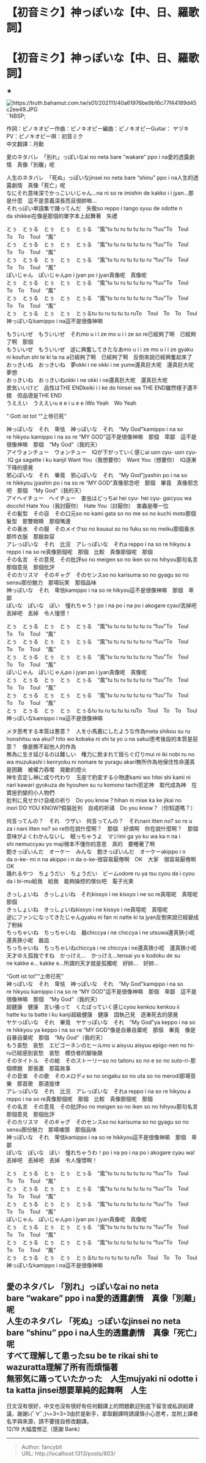 # 【初音ミク】神っぽいな【中、日、羅歌詞】

<div class="header"><h1 class="single-title animate__animated animate__pulse animate__faster">【初音ミク】神っぽいな【中、日、羅歌詞】</h1></div>

<div class="content" id="content"><!-- raw HTML omitted --><p>★<!-- raw HTML omitted --></p><p><img class="lazyload" src="/svg/loading.min.svg" data-src="https://truth.bahamut.com.tw/s01/202111/40a61976be9b16c77f44189d45c2ee49.JPG" data-srcset="https://truth.bahamut.com.tw/s01/202111/40a61976be9b16c77f44189d45c2ee49.JPG, https://truth.bahamut.com.tw/s01/202111/40a61976be9b16c77f44189d45c2ee49.JPG 1.5x, https://truth.bahamut.com.tw/s01/202111/40a61976be9b16c77f44189d45c2ee49.JPG 2x" data-sizes="auto" alt="https://truth.bahamut.com.tw/s01/202111/40a61976be9b16c77f44189d45c2ee49.JPG" title="https://truth.bahamut.com.tw/s01/202111/40a61976be9b16c77f44189d45c2ee49.JPG">¨NBSP;<!-- raw HTML omitted --></p><p>作詞：ピノキオピー作曲：ピノキオピー編曲：ピノキオピーGuitar： ヤヅキPV：ピノキオピー唄：初音ミク<br> 中文翻譯：<!-- raw HTML omitted -->月勳<!-- raw HTML omitted --></p><p>愛のネタバレ　「別れ」っぽいなai no neta bare&nbsp;“wakare” ppo i na愛的透露劇情　真像「別離」呢</p><p>人生のネタバレ　「死ぬ」っぽいなjinsei no neta bare&nbsp;“shinu” ppo i na人生的透露劇情　真像「死亡」呢<br> なにそれ意味深でかっこいいじゃん…na ni so re imishin de kakko i i jyan…那是什麼　這不是意義深長而且很帥嘛…<br> それっぽい単語集で踊ってんだ　失敬so reppo i tango syuu de odotte n da&nbsp;shikkei在像是那個的單字本上起舞著　失禮</p><p>とぅ　とぅる　とぅ　とぅ　とぅる　“風"tu&nbsp;tu ru&nbsp;tu&nbsp;tu&nbsp;tu ru&nbsp;“fuu"To　Toul　To　To　Toul　“風”<br> とぅ　とぅる　とぅ　とぅ　とぅる　“風"tu&nbsp;tu ru&nbsp;tu&nbsp;tu&nbsp;tu ru&nbsp;“fuu"To　Toul　To　To　Toul　“風”<br> とぅ　とぅる　とぅ　とぅ　とぅる　“風"tu&nbsp;tu ru&nbsp;tu&nbsp;tu&nbsp;tu ru&nbsp;“fuu"To　Toul　To　To　Toul　“風”<br> ぽいじゃん　ぽいじゃんpo i jyan&nbsp;po i jyan真像呢　真像呢<br> とぅ　とぅる　とぅ　とぅ　とぅる　“風"tu&nbsp;tu ru&nbsp;tu&nbsp;tu&nbsp;tu ru&nbsp;“fuu"To　Toul　To　To　Toul　“風”<br> とぅ　とぅる　とぅ　とぅ　とぅる　“風"tu&nbsp;tu ru&nbsp;tu&nbsp;tu&nbsp;tu ru&nbsp;“fuu"To　Toul　To　To　Toul　“風”<br> とぅ　とぅる　とぅ　とぅ　とぅるtu&nbsp;tu ru&nbsp;tu&nbsp;tu&nbsp;tu ruTo　Toul　To　To　Toul<br> 神っぽいなkamippo i na這不是很像神嘛</p><p>もういいぜ　もういいぜ　それmo u i i ze&nbsp;mo u i i ze&nbsp;so re已經夠了啊　已經夠了啊　那個<br> もういいぜ　もういいぜ　逆に興奮してきたなあmo u i i ze&nbsp;mo u i i ze&nbsp;gyaku ni koufun shi te ki ta na a已經夠了啊　已經夠了啊　反倒來說已經興奮起來了<br> おっきいね　おっきいね　夢okki i ne&nbsp;okki i ne&nbsp;yume還真巨大呢　還真巨大呢　夢想<br> おっきいね　おっきいねokki i ne&nbsp;okki i ne還真巨大呢　還真巨大呢<br> 景気いいけど　品性はTHE ENDkeiki i i ke do&nbsp;hinsei wa THE END雖然樣子還不錯　但品德是THE END<br> うええい　うええいu e e i&nbsp;u e e iWo Yeah　Wo Yeah</p><p>“ Gott ist tot ““上帝已死”</p><p>神っぽいな　それ　卑怯　神っぽいな　それ　“My God"kamippo i na&nbsp;so re&nbsp;hikyou&nbsp;kamippo i na&nbsp;so re&nbsp;“MY GOD"這不是很像神嘛　那個　卑鄙　這不是很像神嘛　那個　“My God”（我的天）<br> アイウォンチュー　ウォンチュー　IQが下がっていく感じai uon cyu-&nbsp;uon cyu-&nbsp;IQ ga sagatte i ku kanjiI Want You（我想要你）　Want You（想要你）　IQ逐漸下降的感覺<br> 邪心ぽいな　それ　畢竟　邪心ぽいな　それ　“My God"jyashin po i na&nbsp;so re&nbsp;hikkyou&nbsp;jyashin po i na&nbsp;so re&nbsp;“MY GOD"真像邪念吧　那個　畢竟　真像邪念吧　那個　“My God”（我的天）<br> アイヘイチュー　ヘイチュー　害虫はどっちai hei cyu-&nbsp;hei cyu-&nbsp;gaicyuu wa docchiI Hate You（我討厭你）　Hate You（討厭你）　害蟲是哪一位<br> その髪型　その目　その口元so no kami gata&nbsp;so no me&nbsp;so no kuchi moto那個髮型　那雙眼睛　那個嘴邊<br> その香水　その服　そのメイクso no kousui&nbsp;so no fuku&nbsp;so no meiku那個香水　那件衣服　那臉妝容<br> アレっぽいな　それ　比況　アレっぽいな　それa reppo i na&nbsp;so re&nbsp;hikyou&nbsp;a reppo i na&nbsp;so re真像那個呢　那個　比較　真像那個呢　那個<br> その名言　その意見　その批評so no meigen&nbsp;so no iken&nbsp;so no hihyou那句名言　那個意見　那個批評<br> そのカリスマ　そのギャグ　そのセンスso no karisuma&nbsp;so no gyagu&nbsp;so no sensu那份魅力　那場玩笑　那個品味<br> 神っぽいな　それ　卑怯kamippo i na&nbsp;so re&nbsp;hikyou這不是很像神嘛　那個　卑鄙<br> ぽいな　ぽいな　ぽい　憧れちゃう！po i na&nbsp;po i na&nbsp;po i&nbsp;akogare cyau!丟掉吧　丟掉吧　丟掉　令人憧憬！</p><p>とぅ　とぅる　とぅ　とぅ　とぅる　“風"tu&nbsp;tu ru&nbsp;tu&nbsp;tu&nbsp;tu ru&nbsp;“fuu"To　Toul　To　To　Toul　“風”<br> とぅ　とぅる　とぅ　とぅ　とぅる　“風"tu&nbsp;tu ru&nbsp;tu&nbsp;tu&nbsp;tu ru&nbsp;“fuu"To　Toul　To　To　Toul　“風”<br> とぅ　とぅる　とぅ　とぅ　とぅる　“風"tu&nbsp;tu ru&nbsp;tu&nbsp;tu&nbsp;tu ru&nbsp;“fuu"To　Toul　To　To　Toul　“風”<br> ぽいじゃん　ぽいじゃんpo i jyan&nbsp;po i jyan真像呢　真像呢<br> とぅ　とぅる　とぅ　とぅ　とぅる　“風"tu&nbsp;tu ru&nbsp;tu&nbsp;tu&nbsp;tu ru&nbsp;“fuu"To　Toul　To　To　Toul　“風”<br> とぅ　とぅる　とぅ　とぅ　とぅる　“風"tu&nbsp;tu ru&nbsp;tu&nbsp;tu&nbsp;tu ru&nbsp;“fuu"To　Toul　To　To　Toul　“風”<br> とぅ　とぅる　とぅ　とぅ　とぅるtu&nbsp;tu ru&nbsp;tu&nbsp;tu&nbsp;tu ruTo　Toul　To　To　Toul<br> 神っぽいなkamippo i na這不是很像神嘛</p><p>メタ思考する本質は悪意？　人を小馬鹿にしたような作為meta shikou su ru honshitsu wa akui?&nbsp;hito wo kobaka ni shi ta yo u na sakui思考後設的本質是惡意？　像是瞧不起他人的作為<br> 無為に生き延びるのは難しい　権力に飲まれて揺らぐ灯りmui ni iki nobi ru no wa muzukashi i&nbsp;kenryoku ni nomare te yuragu akari無所作為地保住性命還真是困難　被權力吞噬　晃動的燈火<br> 神を否定し神に成り代わり　玉座で豹変する小物達kami wo hitei shi kami ni nari kawari&nbsp;gyokuza de hyouhen su ru komono tachi否定神　取代成為神　在寶座豹變的小人物們<br> 批判に見せかけ自戒の祈り　Do you know？hihan ni mise ka ke jikai no inori&nbsp;DO YOU KNOW?假裝批判　自戒的祈禱　Do you know？（你知道嗎？）</p><p>何言ってんの？　それ　ウザい　何言ってんの？　それnani itten no?&nbsp;so re&nbsp;u za i&nbsp;nani itten no?&nbsp;so re你在說什麼啊？　那個　好煩啊　你在說什麼啊？　那個<br> 意味がよくわかんないし　眠っちゃうよ　マジimi ga yo ku wa ka n na i shi&nbsp;nemuccyau yo&nbsp;maji根本不懂你的意思　真的　要睡著了啊<br> 飽きっぽいんだ　オーケー　みんな　飽きっぽいんだ　オーケーakippo i n da&nbsp;o-ke-&nbsp;mi n na&nbsp;akippo i n da&nbsp;o-ke-很容易厭倦啊　OK　大家　很容易厭倦啊　OK<br> 踊れるやつ　ちょうだい　ちょうだい　ビームodore ru ya tsu&nbsp;cyou da i&nbsp;cyou da i&nbsp;bi-mu給我　給我　能夠操控的傢伙吧　電子光束</p><p>きっしょいね　きっしょいね　それkissyo i ne&nbsp;kissyo i ne&nbsp;so re真噁呢　真噁呢　那個<br> きっしょいね　きっしょいねkissyo i ne&nbsp;kissyo i ne真噁呢　真噁呢<br> 逆にファンになってきたじゃんgyaku ni fan ni natte ki ta jyan反倒來說已經變成了粉絲<br> ちっちゃいね　ちっちゃいね　器chiccya i ne&nbsp;chiccya i ne&nbsp;utsuwa還真狹小呢　還真狹小呢　器皿<br> ちっちゃいね　ちっちゃいねchiccya i ne&nbsp;chiccya i ne還真狹小呢　還真狹小呢　<br> 天才ゆえ孤独ですね　かっけえ…　かっけえ…tensai yu e kodoku de su ne&nbsp;kakke e…&nbsp;kakke e…所謂的天才就是孤獨呢　好帥…　好帥…</p><p>“Gott ist tot”“上帝已死”<br> 神っぽいな　それ　卑怯　神っぽいな　それ　“My God"kamippo i na&nbsp;so re&nbsp;hikyou&nbsp;kamippo i na&nbsp;so re&nbsp;“MY GOD"這不是很像神嘛　那個　卑鄙　這不是很像神嘛　那個　“My God”（我的天）<br> 超健康　健康　言い張って　くたばっていく感じcyou kenkou&nbsp;kenkou&nbsp;ii hatte&nbsp;ku ta batte i ku kanji超級健康　健康　固執己見　逐漸死去的感覺<br> ヤケっぽいな　それ　畢竟　ヤケっぽいな　それ　“My God"ya keppo i na&nbsp;so re&nbsp;hikkyou&nbsp;ya keppo i na&nbsp;so re&nbsp;“MY GOD"像是自暴自棄呢　那個　畢竟　像是自暴自棄呢　那個　“My God”（我的天）<br> もう哀愁　哀愁　エピゴーネンのヒールmo u aisyuu&nbsp;aisyuu&nbsp;epigo-nen no hi-ru已經感到哀愁　哀愁　模仿者的腳後跟<br> そのタイトル　その絵　そのストーリーso no taitoru&nbsp;so no e&nbsp;so no suto-ri-那個標題　那張畫　那篇故事<br> その音楽　その歌　そのメロディso no ongaku&nbsp;so no uta&nbsp;so no merodi那場音樂　那首歌　那道旋律<br> アレっぽいな　それ　比況　アレっぽいな　それa reppo i na&nbsp;so re&nbsp;hikyou&nbsp;a reppo i na&nbsp;so re真像那個呢　那個　比較　真像那個呢　那個<br> その名言　その意見　その批評so no meigen&nbsp;so no iken&nbsp;so no hihyou那句名言　那個意見　那個批評<br> そのカリスマ　そのギャグ　そのセンスso no karisuma&nbsp;so no gyagu&nbsp;so no sensu那份魅力　那場噱頭　那個品味<br> 神っぽいな　それ　卑怯kamippo i na&nbsp;so re&nbsp;hikkyou這不是很像神嘛　那個　卑鄙<br> ぽいな　ぽいな　ぽい　憧れちゃうわ！po i na&nbsp;po i na&nbsp;po i&nbsp;akogare cyau wa!丟掉吧　丟掉吧　丟掉　令人憧憬啊！</p><p>とぅ　とぅる　とぅ　とぅ　とぅる　“風"tu&nbsp;tu ru&nbsp;tu&nbsp;tu&nbsp;tu ru&nbsp;“fuu"To　Toul　To　To　Toul　“風”<br> とぅ　とぅる　とぅ　とぅ　とぅる　“風"tu&nbsp;tu ru&nbsp;tu&nbsp;tu&nbsp;tu ru&nbsp;“fuu"To　Toul　To　To　Toul　“風”<br> とぅ　とぅる　とぅ　とぅ　とぅる　“風"tu&nbsp;tu ru&nbsp;tu&nbsp;tu&nbsp;tu ru&nbsp;“fuu"To　Toul　To　To　Toul　“風”<br> ぽいじゃん　ぽいじゃんpo i jyan&nbsp;po i jyan真像呢　真像呢<br> とぅ　とぅる　とぅ　とぅ　とぅる　“風"tu&nbsp;tu ru&nbsp;tu&nbsp;tu&nbsp;tu ru&nbsp;“fuu"To　Toul　To　To　Toul　“風”<br> とぅ　とぅる　とぅ　とぅ　とぅる　“風"tu&nbsp;tu ru&nbsp;tu&nbsp;tu&nbsp;tu ru&nbsp;“fuu"To　Toul　To　To　Toul　“風”<br> とぅ　とぅる　とぅ　とぅ　とぅるtu&nbsp;tu ru&nbsp;tu&nbsp;tu&nbsp;tu ruTo　Toul　To　To　Toul<br> 神っぽいなkamippo i na這不是很像神嘛</p><h2 id="無邪気に踊っていたかった人生mujyaki-ni-odotte-i-ta-kattanbspnbspnbspnbspnbspjinsei想要單純的起舞啊人生">愛のネタバレ 「別れ」っぽいなai no neta bare&nbsp;“wakare” ppo i na愛的透露劇情　真像「別離」呢<br> 人生のネタバレ 「死ぬ」っぽいなjinsei no neta bare&nbsp;“shinu” ppo i na人生的透露劇情　真像「死亡」呢<br> すべて理解して患ったsu be te rikai shi te wazuratta理解了所有而煩惱著<br> 無邪気に踊っていたかった　人生mujyaki ni odotte i ta katta&nbsp;jinsei想要單純的起舞啊　人生</h2><p>日文沒有很好，中文也沒有很好有任何翻譯上的問題歡迎到底下留言或私訊給建議，謝謝ﾚ(ﾟ∀ﾟ;)ﾍ=З=З=З由於是新手，拿取翻譯時請謹慎小心思考，並附上譯者名字與來源，請不要擅自修改翻譯。<br> 12/19 大幅度修正（感謝 Bank）</p></div>



---

> Author: fancybit  
> URL: http://localhost:1313/posts/803/  

